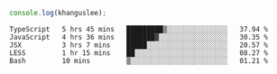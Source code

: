 ```js
console.log(khanguslee);
```

<!--START_SECTION:waka-->
```text
TypeScript   5 hrs 45 mins   █████████▒░░░░░░░░░░░░░░░   37.94 % 
JavaScript   4 hrs 36 mins   ███████▓░░░░░░░░░░░░░░░░░   30.35 % 
JSX          3 hrs 7 mins    █████░░░░░░░░░░░░░░░░░░░░   20.57 % 
LESS         1 hr 15 mins    ██░░░░░░░░░░░░░░░░░░░░░░░   08.27 % 
Bash         10 mins         ▒░░░░░░░░░░░░░░░░░░░░░░░░   01.21 % 
```
<!--END_SECTION:waka-->

<!--
**khanguslee/khanguslee** is a ✨ _special_ ✨ repository because its `README.md` (this file) appears on your GitHub profile.

Here are some ideas to get you started:

- 🔭 I’m currently working on ...
- 🌱 I’m currently learning ...
- 👯 I’m looking to collaborate on ...
- 🤔 I’m looking for help with ...
- 💬 Ask me about ...
- 📫 How to reach me: ...
- 😄 Pronouns: ...
- ⚡ Fun fact: ...
-->
